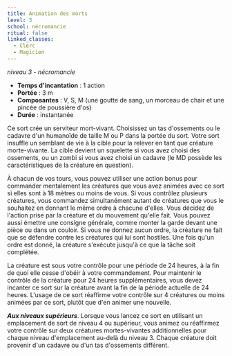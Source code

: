 ```yaml
---
title: Animation des morts
level: 3
school: nécromancie
ritual: false
linked_classes:
  - Clerc
  - Magicien
---
```

*niveau 3 - nécromancie*

- **Temps d'incantation** : 1 action
- **Portée** : 3 m
- **Composantes** : V, S, M (une goutte de sang, un morceau de chair et une pincée de poussière d'os)
- **Durée** : instantanée

Ce sort crée un serviteur mort-vivant. Choisissez un tas d'ossements ou le cadavre d'un humanoïde de taille M ou P dans la portée du sort. Votre sort insuffle un semblant de vie à la cible pour la relever en tant que créature morte-vivante. La cible devient un squelette si vous avez choisi des ossements, ou un zombi si vous avez choisi un cadavre (le MD possède les caractéristiques de la créature en question).

À chacun de vos tours, vous pouvez utiliser une action bonus pour commander mentalement les créatures que vous avez animées avec ce sort si elles sont à 18 mètres ou moins de vous. Si vous contrôlez plusieurs créatures, vous commandez simultanément autant de créatures que vous le souhaitez en donnant le même ordre à chacune d'elles. Vous décidez de l'action prise par la créature et du mouvement qu'elle fait. Vous pouvez aussi émettre une consigne générale, comme monter la garde devant une pièce ou dans un couloir. Si vous ne donnez aucun ordre, la créature ne fait que se défendre contre les créatures qui lui sont hostiles. Une fois qu'un ordre est donné, la créature s'exécute jusqu'à ce que la tâche soit complétée.

La créature est sous votre contrôle pour une période de 24 heures, à la fin de quoi elle cesse d'obéir à votre commandement. Pour maintenir le contrôle de la créature pour 24 heures supplémentaires, vous devez incanter ce sort sur la créature avant la fin de la période actuelle de 24 heures. L'usage de ce sort réaffirme votre contrôle sur 4 créatures ou moins animées par ce sort, plutôt que d'en animer une nouvelle.

**_Aux niveaux supérieurs_**. Lorsque vous lancez ce sort en utilisant un emplacement de sort de niveau 4 ou supérieur, vous animez ou réaffirmez votre contrôle sur deux créatures mortes-vivantes additionnelles pour chaque niveau d'emplacement au-delà du niveau 3. Chaque créature doit provenir d'un cadavre ou d'un tas d'ossements différent.
